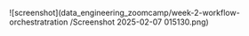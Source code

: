 
![screenshot](data_engineering_zoomcamp/week-2-workflow-orchestratration
/Screenshot 2025-02-07 015130.png)
